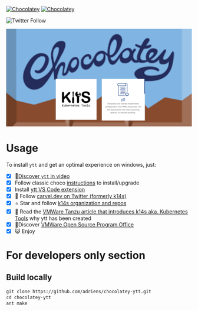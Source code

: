 [![Chocolatey](https://img.shields.io/chocolatey/v/ytt.svg)](https://chocolatey.org/packages/ytt)
[![Chocolatey](https://img.shields.io/chocolatey/dt/ytt.svg)](https://chocolatey.org/packages/ytt)

![Twitter Follow](https://img.shields.io/twitter/follow/carvel_dev?label=Follow%20Carvel.dev&style=social)

![Project banner](choco-ytt-banner.png)


# Usage

To install `ytt` and get an optimal experience on windows, just:

- [x] :cinema:[Discover `ytt` in video](https://youtu.be/KbB5tI_g3bo)
- [x] Follow classic choco [instructions](https://chocolatey.org/packages/ytt/) to install/upgrade
- [x] Install [ytt VS Code extension](https://marketplace.visualstudio.com/items?itemName=ewrenn.vscode-ytt)
- [x] :newspaper: Follow [carvel.dev on Twitter (formerly k14s)](https://twitter.com/carvel_dev)
- [x] :star: Star and follow [k14s organization and repos](https://github.com/vmware-tanzu/carvel)
- [x] :book: Read the [VMWare Tanzu article that introduces k14s aka. Kubernetes Tools](https://tanzu.vmware.com/content/blog/introducing-k14s-kubernetes-tools-simple-and-composable-tools-for-application-deployment) why ytt has been created
- [x] :rocket:Discover [VMWare Open Source Program Office](http://vmware.github.io/)
- [x] :smiley_cat: Enjoy

# For developers only section

## Build locally

```
git clone https://github.com/adriens/chocolatey-ytt.git
cd chocolatey-ytt
ant make
```